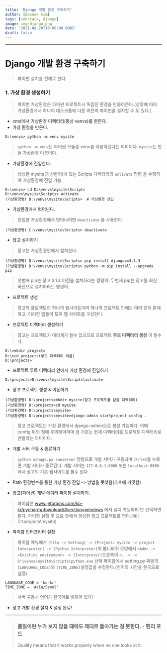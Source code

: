 ```yaml
---
title: 'Django 개발 환경 구축하기'
author: [Bosoek Kim]
tags: [substack, django]
image: img/django.png
date: '2021-08-20T10:00:00.000Z'
draft: false
---
```


---
# Django 개발 환경 구축하기

> 파이썬 설치를 전제로 한다.

### 1. 가상 환경 생성하기
> 파이썬 가상환경은 파이썬 프로젝트시 독립된 환경을 만들어준다.(상황에 따라 가상환경에서 하나의 데스크톱에 다른 버전의 파이썬을 설치할 수 도 있다.)

* cmd에서 가상환경 디렉터리(통상 venvs)를 만든다.
* 가상 환경을 만든다.
```
D:\venvs> python -m venv mysite
```
> ```python -m venv```는 파이썬 모듈중 venv를 이용하겠다는 의미이다.
> ```mysite```는 만들 가상환경 이름이다.

* 가상환경에 진입한다.
> 생성한 mysite(가상환경)에 있는 Scripts 디렉터리의 ```activate``` 명령 을 수행하여 가상환경에 진입 가능.
```
D:\venvs> cd D:\venvs\mysite\Scripts
D:\venvs\mysite\Scripts> activate
(가상환경명) D:\venvs\mysite\Scripts>  # 가상환경 진입
```

* 가상환경에서 벗어닌다.
> 진입한 가상환경에서 벗어나려면 ```deactivate``` 을 사용한다
```
(가상환경명) C:\venvs\mysite\Scripts> deactivate
```

* 장고 설치하기
> 장고는 가상환경안에서 설치한다.
```
(가상환경명) D:\venvs\mysite\Scripts> pip install django==3.1.3
(가상환경명) D:\venvs\mysite\Scripts> python -m pip install --upgrade pip
```
> 첫번째 pip는 장고 3.1.3 버전을 설치하라는 명령어.
> 두번재 pip는 장고를 최신 버전으로 설치하라는 명령어.

* 프로젝트 생성
> 장고의 플로젝트란 하나의 웹사이트이며 하나의 프로젝트 안에는 여러 앱이 존재하고, 이러한 앱들이 모여 웹 사이트를 구성한다.

* 프로젝트 디렉터리 생성하기
> 장고는 프로젝트가 여러개가 될수 있으므로 프로젝트 __루트 디렉터리 생성__ 이 필수다.
```
D:\>mkdir projects
D:\>cd projects(루트 디렉터리 이름)
D:\projects>
```

* 프로젝트 루트 디렉터리 안에서 가상 환경에 진입하기
```
D:\projects>D:\venvs\mysite\Scripts\activate
```

* 장고 프로젝트 생성 & 이동하기
```
(가상환경명) D:\projects>mkdir mysite(장고 프로젝트를 담을 디렉터리)
(가상환경명) D:\projects>cd mysite
(가상환경명) D:\projects\mysite>
(가상환경명) D:\projects\mysite>django-admin startproject config .
```
> 장고 프로젝트는 가상 환경에서 django-admin으로 생성 가능하다.
> 이때 config 뒤의 점에 주의해야하며 점 기호는 현재 디렉터리를 프로젝트 디렉터리로 만들라는 의미이다.

* 개발 서버 구동 & 종료하기
> ```python manage.py runserver``` 명령으로 개발 서버가 구동되며 ```Ctrl+C```를 누르면 개발 서버가 종료된다.
> 개발 서버는 ```127.0.0.1:8000``` 또는 ```localhost:8000```에서 장고의 기본 웹사이트를 볼수 있다.

* Path 환경변수를 통한 가상 환경 진입 -> 방법을 못찾음(추후에 커밋함)

* 장고(파이썬) 개발 에디터 파이참 설치하기.
> 파이참은 www.jetbrains.com/ko-kr/pycharm/download/#section=windows 에서 설치 가능하며 <Next>만 선택하면 된다.
> 파이참 실행 후 <Open>으로 앞에서 생성한 장고 프로젝트를 연다.(예 : D:\projects\mysite)

* 파이참 인터프리터 설정
> 파이참 메뉴에서 ```[File -> Setting] -> [Project: mysite -> project Interpreter] -> [Python Interpreter]```의 톱니바퀴 모양에서 ```<Add> -> <Existing enviroment> -> [Interpreter]```오른쪽의 ```<...> -> D:\venvs\mysite\Scripts\python.exe``` 선택
> 파이참에서 setting.py 파일의 ```[LANGUAGE_CODE]```와 ```[TIME_ZONE]```설정값을 수정한다.(언어와 시간을 한국으로 설정)

```
LANGUAGE_CODE = 'ko-kr'
TIME_ZONE = 'Asia/Seoul'
```
> 서버 구동시 언어가 한국어로 바뀌어 있다!

* 장고 개발 환경 설치 & 설정 완료!

---

> ### 품질이란 누가 보지 않을 때에도 제대로 돌아가는 걸 뜻한다. - 헨리 포드
> Quality means that it works properly when no one looks at it.